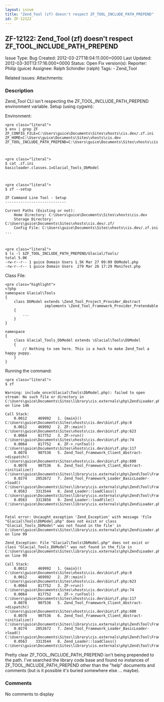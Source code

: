 ```yaml
---
layout: issue
title: "Zend_Tool (zf) doesn't respect ZF_TOOL_INCLUDE_PATH_PREPEND"
id: ZF-12122
---
```


ZF-12122: Zend\_Tool (zf) doesn't respect ZF\_TOOL\_INCLUDE\_PATH\_PREPEND
--------------------------------------------------------------------------

 Issue Type: Bug Created: 2012-03-27T18:04:11.000+0000 Last Updated: 2012-03-30T13:17:16.000+0000 Status: Open Fix version(s): 
 Reporter:  Philip (guice)  Assignee:  Ralph Schindler (ralph)  Tags: - Zend\_Tool
 
 Related issues: 
 Attachments: 
### Description

Zend\_Tool CLI isn't respecting the ZF\_TOOL\_INCLUDE\_PATH\_PREPEND environment variable. Setup (using cygwin):

Environment:

 
    <pre class="literal">
    $ env | grep ZF
    ZF_CONFIG_FILE=C:\Users\guice\Documents\Sites\vhosts\cis.dev/.zf.ini
    ZF_HOME=C:\Users\guice\Documents\Sites\vhosts\cis.dev
    ZF_TOOL_INCLUDE_PATH_PREPEND=C:\Users\guice\Documents\Sites\vhosts\cis.dev\application


 
    <pre class="literal">
    $ cat .zf.ini
    basicloader.classes.1=Glacial_Tools_DbModel


 
    <pre class="literal">
    $ zf --setup
    
    ZF Command Line Tool - Setup
    ----------------------------
    
    Current Paths (Existing or not):
        Home Directory: C:\Users\guice\Documents\Sites\vhosts\cis.dev
        Storage Directory: C:\Users\guice\Documents\Sites\vhosts\cis.dev/.zf/
        Config File: C:\Users\guice\Documents\Sites\vhosts\cis.dev/.zf.ini
    ...


 
    <pre class="literal">
    $ ls -l $ZF_TOOL_INCLUDE_PATH_PREPEND/Glacial/Tools/
    total 5.0K
    -rw-r--r-- 1 guice Domain Users 1.5K Mar 27 09:09 DbModel.php
    -rw-r--r-- 1 guice Domain Users  279 Mar 26 17:29 Manifest.php


Class File:

 
    <pre class="highlight">
    <?php
    namespace Glacial\Tools 
    {
        class DbModel extends \Zend_Tool_Project_Provider_Abstract
                      implements \Zend_Tool_Framework_Provider_Pretendable 
        {
            ...
        }
    }
    
    namespace
    {
        class Glacial_Tools_DbModel extends \Glacial\Tools\DbModel
        {
            // Nothing to see here. This is a hack to make Zend_Tool a happy puppy.
        }
    }


Running the command:

 
    <pre class="literal">
    $ zf
    
    Warning: include_once(Glacial\Tools\DbModel.php): failed to open stream: No such file or directory in C:\Users\guice\Documents\Sites\library\cis.externals\php\Zend\Loader.php on line 146
    
    Call Stack:
        0.0012     469992   1. {main}() C:\Users\guice\Documents\Sites\vhosts\cis.dev\bin\zf.php:0
        0.0012     469992   2. ZF::main() C:\Users\guice\Documents\Sites\vhosts\cis.dev\bin\zf.php:623
        0.0064     817752   3. ZF->run() C:\Users\guice\Documents\Sites\vhosts\cis.dev\bin\zf.php:74
        0.0064     817752   4. ZF->_runTool() C:\Users\guice\Documents\Sites\vhosts\cis.dev\bin\zf.php:117
        0.0078     907536   5. Zend_Tool_Framework_Client_Abstract->dispatch() C:\Users\guice\Documents\Sites\vhosts\cis.dev\bin\zf.php:600
        0.0078     907536   6. Zend_Tool_Framework_Client_Abstract->initialize() C:\Users\guice\Documents\Sites\library\cis.externals\php\Zend\Tool\Framework\Client\Abstract.php:223
        0.0274    2052672   7. Zend_Tool_Framework_Loader_BasicLoader->load() C:\Users\guice\Documents\Sites\library\cis.externals\php\Zend\Tool\Framework\Client\Abstract.php:122
        0.0563    3313544   8. Zend_Loader::loadClass() C:\Users\guice\Documents\Sites\library\cis.externals\php\Zend\Tool\Framework\Loader\BasicLoader.php:110
        0.0563    3313856   9. Zend_Loader::loadFile() C:\Users\guice\Documents\Sites\library\cis.externals\php\Zend\Loader.php:94
    
    
    Fatal error: Uncaught exception 'Zend_Exception' with message 'File "Glacial\Tools\DbModel.php" does not exist or class "Glacial_Tools_DbModel" was not found in the file' in C:\Users\guice\Documents\Sites\library\cis.externals\php\Zend\Loader.php on line 99
    
    Zend_Exception: File "Glacial\Tools\DbModel.php" does not exist or class "Glacial_Tools_DbModel" was not found in the file in C:\Users\guice\Documents\Sites\library\cis.externals\php\Zend\Loader.php on line 99
    
    Call Stack:
        0.0012     469992   1. {main}() C:\Users\guice\Documents\Sites\vhosts\cis.dev\bin\zf.php:0
        0.0012     469992   2. ZF::main() C:\Users\guice\Documents\Sites\vhosts\cis.dev\bin\zf.php:623
        0.0064     817752   3. ZF->run() C:\Users\guice\Documents\Sites\vhosts\cis.dev\bin\zf.php:74
        0.0064     817752   4. ZF->_runTool() C:\Users\guice\Documents\Sites\vhosts\cis.dev\bin\zf.php:117
        0.0078     907536   5. Zend_Tool_Framework_Client_Abstract->dispatch() C:\Users\guice\Documents\Sites\vhosts\cis.dev\bin\zf.php:600
        0.0078     907536   6. Zend_Tool_Framework_Client_Abstract->initialize() C:\Users\guice\Documents\Sites\library\cis.externals\php\Zend\Tool\Framework\Client\Abstract.php:223
        0.0274    2052672   7. Zend_Tool_Framework_Loader_BasicLoader->load() C:\Users\guice\Documents\Sites\library\cis.externals\php\Zend\Tool\Framework\Client\Abstract.php:122
        0.0563    3313544   8. Zend_Loader::loadClass() C:\Users\guice\Documents\Sites\library\cis.externals\php\Zend\Tool\Framework\Loader\BasicLoader.php:110


Pretty clear ZF\_TOOL\_INCLUDE\_PATH\_PREPEND isn't being prepended to the path. I've searched the library code base and found no instances of ZF\_TOOL\_INCLUDE\_PATH\_PREPEND other than the "help" documents and comments (but is it possible it's buried somewhere else ... maybe).

 

 

### Comments

No comments to display
